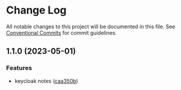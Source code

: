# Change Log

All notable changes to this project will be documented in this file.
See [Conventional Commits](https://conventionalcommits.org) for commit guidelines.

## 1.1.0 (2023-05-01)


### Features

* keycloak notes ([caa350b](https://github.com/amaralc/full-cycle-3-0/commit/caa350b3f2ea31bff0b6020c99d561eb8b11b83a))
